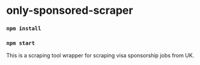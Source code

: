 # only-sponsored-scraper

### `npm install`

### `npm start`

This is a scraping tool wrapper for scraping visa sponsorship jobs from UK. 
